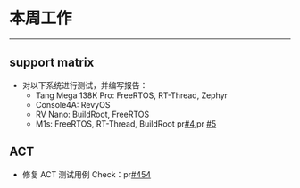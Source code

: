 # 本周工作

---

## support matrix

- 对以下系统进行测试，并编写报告：
    - Tang Mega 138K Pro: FreeRTOS, RT-Thread, Zephyr
    - Console4A: RevyOS
    - RV Nano: BuildRoot, FreeRTOS
    - M1s: FreeRTOS, RT-Thread, BuildRoot
pr[#4](https://github.com/KevinMX/support-matrix/pull/4),pr [#5](https://github.com/KevinMX/support-matrix/pull/5)
  
## ACT

- 修复 ACT 测试用例 Check：pr[#454](https://github.com/riscv-non-isa/riscv-arch-test/pull/454)
